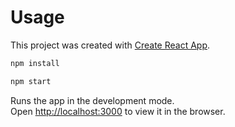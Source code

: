 # Usage

This project was created with [Create React App](https://github.com/facebook/create-react-app).

```bash
npm install
```

```bash
npm start
```

Runs the app in the development mode.\
Open [http://localhost:3000](http://localhost:3000) to view it in the browser.